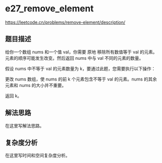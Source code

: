 # e27_remove_element

https://leetcode.cn/problems/remove-element/description/

## 题目描述

给你一个数组 nums 和一个值 val，你需要 原地 移除所有数值等于 val 的元素。元素的顺序可能发生改变。然后返回 nums 中与 val 不同的元素的数量。

假设 nums 中不等于 val 的元素数量为 k，要通过此题，您需要执行以下操作：

更改 nums 数组，使 nums 的前 k 个元素包含不等于 val 的元素。nums 的其余元素和 nums 的大小并不重要。

返回 k。

## 解法思路

在这里写解法思路。

## 复杂度分析

在这里写时间和空间复杂度分析。
